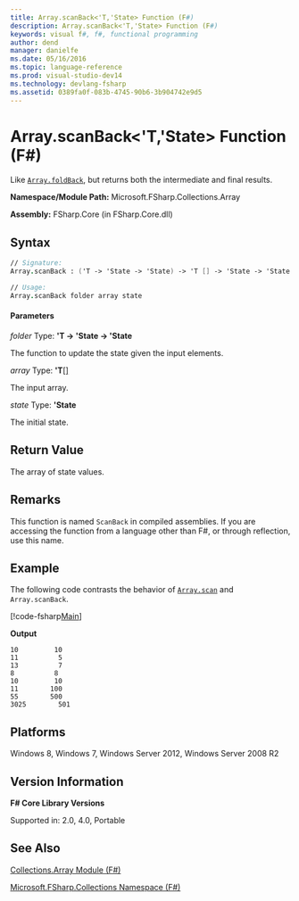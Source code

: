 ```yaml
---
title: Array.scanBack<'T,'State> Function (F#)
description: Array.scanBack<'T,'State> Function (F#)
keywords: visual f#, f#, functional programming
author: dend
manager: danielfe
ms.date: 05/16/2016
ms.topic: language-reference
ms.prod: visual-studio-dev14
ms.technology: devlang-fsharp
ms.assetid: 0389fa0f-083b-4745-90b6-3b904742e9d5 
---
```


# Array.scanBack<'T,'State> Function (F#)

Like [`Array.foldBack`](https://msdn.microsoft.com/library/1121a453-dead-4711-a0ca-cc147752989c), but returns both the intermediate and final results.

**Namespace/Module Path:** Microsoft.FSharp.Collections.Array

**Assembly:** FSharp.Core (in FSharp.Core.dll)


## Syntax

```fsharp
// Signature:
Array.scanBack : ('T -> 'State -> 'State) -> 'T [] -> 'State -> 'State []

// Usage:
Array.scanBack folder array state
```

#### Parameters
*folder*
Type: **'T -&gt; 'State -&gt; 'State**


The function to update the state given the input elements.


*array*
Type: **'T**[[]](https://msdn.microsoft.com/library/def20292-9aae-4596-9275-b94e594f8493)


The input array.


*state*
Type: **'State**


The initial state.

## Return Value

The array of state values.

## Remarks
This function is named `ScanBack` in compiled assemblies. If you are accessing the function from a language other than F#, or through reflection, use this name.

## Example

The following code contrasts the behavior of [`Array.scan`](https://msdn.microsoft.com/library/f6893608-9146-450d-9ebb-a0016803fbb0) and `Array.scanBack`.

[!code-fsharp[Main](snippets/fsarrays/snippet36.fs)]

**Output**

```
10         10
11          5
13          7
8          8
10         10
11        100
55        500
3025        501
```

## Platforms
Windows 8, Windows 7, Windows Server 2012, Windows Server 2008 R2


## Version Information
**F# Core Library Versions**

Supported in: 2.0, 4.0, Portable

## See Also
[Collections.Array Module &#40;F&#35;&#41;](Collections.Array-Module-%5BFSharp%5D.md)

[Microsoft.FSharp.Collections Namespace &#40;F&#35;&#41;](Microsoft.FSharp.Collections-Namespace-%5BFSharp%5D.md)
